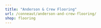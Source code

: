 ```yaml
---
title: "Anderson & Crew Flooring"
url: /conneaut/anderson-and-crew-flooring/
shop: flooring
---
```

